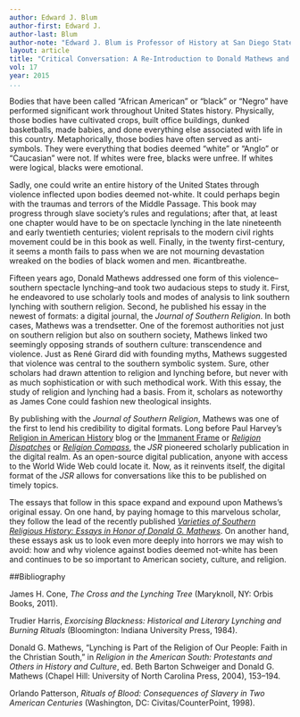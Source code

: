```yaml
---
author: Edward J. Blum
author-first: Edward J.
author-last: Blum
author-note: "Edward J. Blum is Professor of History at San Diego State University."
layout: article
title: "Critical Conversation: A Re-Introduction to Donald Mathews and Spectacle Lynchings"
vol: 17
year: 2015
...
```


Bodies that have been called “African American” or “black” or “Negro” have performed significant work throughout United States history. Physically, those bodies have cultivated crops, built office buildings, dunked basketballs, made babies, and done everything else associated with life in this country. Metaphorically, those bodies have often served as anti-symbols. They were everything that bodies deemed “white” or “Anglo” or “Caucasian” were not. If whites were free, blacks were unfree. If whites were logical, blacks were emotional.

Sadly, one could write an entire history of the United States through violence inflected upon bodies deemed not-white. It could perhaps begin with the traumas and terrors of the Middle Passage. This book may progress through slave society’s rules and regulations; after that, at least one chapter would have to be on spectacle lynching in the late nineteenth and early twentieth centuries; violent reprisals to the modern civil rights movement could be in this book as well. Finally, in the twenty first-century, it seems a month fails to pass when we are not mourning devastation wreaked on the bodies of black women and men. #icantbreathe.

Fifteen years ago, Donald Mathews addressed one form of this violence–southern spectacle lynching–and took two audacious steps to study it. First, he endeavored to use scholarly tools and modes of analysis to link southern lynching with southern religion. Second, he published his essay in the newest of formats: a digital journal, the *Journal of Southern Religion*. In both cases, Mathews was a trendsetter. One of the foremost authorities not just on southern religion but also on southern society, Mathews linked two seemingly opposing strands of southern culture: transcendence and violence. Just as René Girard did with founding myths, Mathews suggested that violence was central to the southern symbolic system. Sure, other scholars had drawn attention to religion and lynching before, but never with as much sophistication or with such methodical work. With this essay, the study of religion and lynching had a basis. From it, scholars as noteworthy as James Cone could fashion new theological insights.  

By publishing with the *Journal of Southern Religion*, Mathews was one of the first to lend his credibility to digital formats. Long before Paul Harvey’s [Religion in American History](http://usreligion.blogspot.com/) blog or the [Immanent Frame](http://blogs.ssrc.org/tif/) or [*Religion Dispatches*](http://religiondispatches.org/) or [*Religion Compass*](http://religion-compass.com/), the *JSR* pioneered scholarly publication in the digital realm. As an open-source digital publication, anyone with access to the World Wide Web could locate it. Now, as it reinvents itself, the digital format of the *JSR* allows for conversations like this to be published on timely topics.

The essays that follow in this space expand and expound upon Mathews’s original essay. On one hand, by paying homage to this marvelous scholar, they follow the lead of the recently published [*Varieties of Southern Religious History: Essays in Honor of Donald G. Mathews*](http://www.sc.edu/uscpress/books/2015/7488.html). On another hand, these essays ask us to look even more deeply into horrors we may wish to avoid: how and why violence against bodies deemed not-white has been and continues to be so important to American society, culture, and religion.


##Bibliography

James H. Cone, *The Cross and the Lynching Tree* (Maryknoll, NY: Orbis Books, 2011).

Trudier Harris, *Exorcising Blackness: Historical and Literary Lynching and Burning Rituals* (Bloomington: Indiana University Press, 1984).

Donald G. Mathews, “Lynching is Part of the Religion of Our People: Faith in the Christian South,” in *Religion in the American South: Protestants and Others in History and Culture*, ed. Beth Barton Schweiger and Donald G. Mathews (Chapel Hill: University of North Carolina Press, 2004), 153–194.

Orlando Patterson, *Rituals of Blood: Consequences of Slavery in Two American Centuries* (Washington, DC: Civitas/CounterPoint, 1998).
